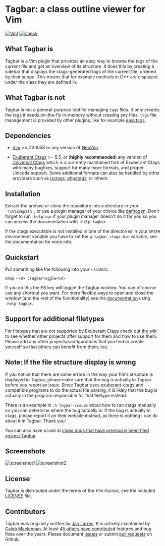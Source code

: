 # Tagbar: a class outline viewer for Vim

[![Vint](https://github.com/preservim/tagbar/workflows/Vint/badge.svg)](https://github.com/preservim/tagbar/actions?workflow=Vint)
[![Check](https://github.com/preservim/tagbar/workflows/Check/badge.svg)](https://github.com/preservim/tagbar/actions?workflow=Check)

## What Tagbar is

Tagbar is a Vim plugin that provides an easy way to browse the tags of the
current file and get an overview of its structure. It does this by creating a
sidebar that displays the ctags-generated tags of the current file, ordered by
their scope. This means that for example methods in C++ are displayed under
the class they are defined in.

## What Tagbar is not

Tagbar is not a general-purpose tool for managing `tags` files. It only
creates the tags it needs on-the-fly in-memory without creating any files.
`tags` file management is provided by other plugins, like for example
[easytags](https://github.com/xolox/vim-easytags).

## Dependencies

* [Vim](http://www.vim.org/) >= 7.3.1058
  or any version of [NeoVim](https://neovim.io/).

* [Exuberant Ctags](http://ctags.sourceforge.net/) >= 5.5,
  or (**highly recommended**) any version of [Universal
  Ctags](https://ctags.io) which is a currently maintained fork of Exuberant
  Ctags with many bugfixes, support for many more formats, and proper Unicode
  support. Some additional formats can also be handled by other providers such
  as [jsctags](https://github.com/sergioramos/jsctags),
  [phpctags](https://github.com/vim-php/phpctags), or others.

## Installation

Extract the archive or clone the repository into a directory in your
`'runtimepath'`, or use a plugin manager of your choice like
[pathogen](https://github.com/tpope/vim-pathogen). Don't forget to run
`:helptags` if your plugin manager doesn't do it for you so you can access the
documentation with `:help tagbar`.

If the ctags executable is not installed in one of the directories in your
`$PATH` environment variable you have to set the `g:tagbar_ctags_bin`
variable, see the documentation for more info.

## Quickstart

Put something like the following into your ~/.vimrc:

```vim
nmap <F8> :TagbarToggle<CR>
```

If you do this the F8 key will toggle the Tagbar window. You can of course use
any shortcut you want. For more flexible ways to open and close the window
(and the rest of the functionality) see the [documentation](https://github.com/majutsushi/tagbar/blob/master/doc/tagbar.txt) using `:help tagbar`.

## Support for additional filetypes

For filetypes that are not supported by Exuberant Ctags check out [the
wiki](https://github.com/preservim/tagbar/wiki) to see whether other projects
offer support for them and how to use them. Please add any other
projects/configurations that you find or create yourself so that others can
benefit from them, too.

## Note: If the file structure display is wrong

If you notice that there are some errors in the way your file's structure is
displayed in Tagbar, please make sure that the bug is actually in Tagbar
before you report an issue. Since Tagbar uses
[exuberant-ctags](http://ctags.sourceforge.net/) and compatible programs to do
the actual file parsing, it is likely that the bug is actually in the program
responsible for that filetype instead.

There is an example in `:h tagbar-issues` about how to run ctags manually so
you can determine where the bug actually is. If the bug is actually in ctags,
please report it on their website instead, as there is nothing I can do about
it in Tagbar. Thank you!

You can also have a look at [ctags bugs that have previously been filed
against Tagbar](https://github.com/preservim/tagbar/issues?labels=ctags-bug&page=1&state=closed).

## Screenshots

![screenshot1](https://i.imgur.com/Sf9Ls2r.png)
![screenshot2](https://i.imgur.com/n4bpPv3.png)

## License

Tagbar is distributed under the terms of the *Vim license*, see the included [LICENSE](LICENSE) file.

## Contributors

Tagbar was originally written by [Jan Larres](https://github.com/majutsushi).
It is actively maintained by [Caleb Maclennan](https://github.com/alerque).
At least [45 others have contributed](https://github.com/preservim/tagbar/graphs/contributors) features and bug fixes over the years.
Please document [issues](https://github.com/preservim/tagbar/issues) or submit [pull requests](https://github.com/preservim/tagbar/issues) on Github.
